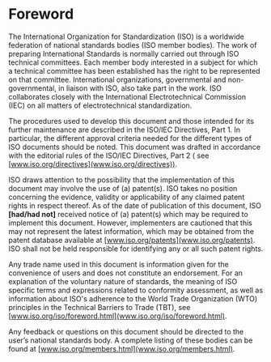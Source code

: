 # Foreword

The International Organization for Standardization (ISO) is a worldwide federation of national standards bodies (ISO
member bodies). The work of preparing International Standards is normally carried out through ISO technical committees.
Each member body interested in a subject for which a technical committee has been established has the right to be
represented on that committee. International organizations, governmental and non-governmental, in liaison with ISO, also
take part in the work. ISO collaborates closely with the International Electrotechnical Commission (IEC) on all matters
of electrotechnical standardization.

The procedures used to develop this document and those intended for its further maintenance are described in the ISO/IEC
Directives, Part 1. In particular, the different approval criteria needed for the different types of ISO documents
should be noted. This document was drafted in accordance with the editorial rules of the ISO/IEC Directives, Part 2 (
see [www.iso.org/directives](www.iso.org/directives)).

ISO draws attention to the possibility that the implementation of this document may involve the use of (a) patent(s).
ISO takes no position concerning the evidence, validity or applicability of any claimed patent rights in respect
thereof. As of the date of publication of this document, ISO **[had/had not]** received notice of (a) patent(s) which
may be required to implement this document. However, implementers are cautioned that this may not represent the latest
information, which may be obtained from the patent database available at [www.iso.org/patents](www.iso.org/patents). ISO
shall not be held responsible for identifying any or all such patent rights.

Any trade name used in this document is information given for the convenience of users and does not constitute an
endorsement.
For an explanation of the voluntary nature of standards, the meaning of ISO specific terms and expressions related to
conformity assessment, as well as information about ISO's adherence to the World Trade Organization (WTO) principles in
the Technical Barriers to Trade (TBT), see [www.iso.org/iso/foreword.html](www.iso.org/iso/foreword.html).

Any feedback or questions on this document should be directed to the user’s national standards body. A complete listing
of these bodies can be found at [www.iso.org/members.html](www.iso.org/members.html).
